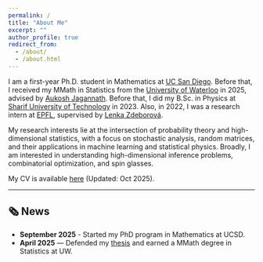 ```yaml
---
permalink: /
title: "About Me"
excerpt: ""
author_profile: true
redirect_from: 
  - /about/
  - /about.html
---
```


I am a first-year Ph.D. student in Mathematics at [UC San Diego](https://ucsd.edu/). Before that, I received my MMath in Statistics from the [University of Waterloo](https://uwaterloo.ca/) in 2025, advised by [Aukosh Jagannath](https://aukosh.github.io/). Before that, I did my B.Sc. in Physics at [Sharif University of Technology](https://en.sharif.ir/) in 2023. Also, in 2022, I was a research intern at [EPFL](https://www.epfl.ch/en/), supervised by [Lenka Zdeborová](https://people.epfl.ch/lenka.zdeborova/?lang=en).

My research interests lie at the intersection of probability theory and high-dimensional statistics, with a focus on stochastic analysis, random matrices, and their applications in machine learning and statistical physics. Broadly, I am interested in understanding high-dimensional inference problems, combinatorial optimization, and spin glasses.

My CV is available [here](/files/CV.pdf) (Updated: Oct 2025).

---

## 🗞️ News

- **September 2025** - Started my PhD program in Mathematics at UCSD.
- **April 2025** — Defended my [thesis](https://uwspace.uwaterloo.ca/items/c8ef0af0-a10b-4595-ab6c-b43a74a699de) and earned a MMath degree in Statistics at UW.
